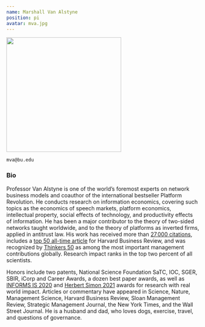 ```yaml
---
name: Marshall Van Alstyne
position: pi
avatar: mva.jpg
---
```


<img width="300" src="{{site.baseurl}}/images/people/{{page.avatar}}" data-action="zoom">

<i class="fa fa-envelope-o"></i>`mva@bu.edu`<br>

### Bio
<p>Professor Van Alstyne is one of the world’s foremost experts on network business models and coauthor of the international bestseller Platform Revolution. He conducts research on information economics, covering such topics as the economics of speech markets, platform economics, intellectual property, social effects of technology, and productivity effects of information. He has been a major contributor to the theory of two-sided networks taught worldwide, and to the theory of platforms as inverted firms, applied in antitrust law. His work has received more than <a href="https://scholar.google.com/citations?user=zMqwIkIAAAAJ&hl=en">27,000 citations</a>, includes a <a href="https://hbr.org/2006/10/strategies-for-two-sided-markets">top 50 all-time article</a> for Harvard Business Review, and was recognized by <a href="https://thinkers50.com/biographies/marshall-van-alstyne-geoff-parker/">Thinkers 50</a> as among the most important management contributions globally. Research impact ranks in the top two percent of all scientists.</p>
<p>Honors include two patents, National Science Foundation SaTC, IOC, SGER, SBIR, iCorp and Career Awards, a dozen best paper awards, as well as <a href="https://www.informs.org/Recognizing-Excellence/Community-Prizes/Information-Systems-Society/ISS-Practical-Impacts-Award">INFORMS IS 2020</a> and <a href="http://rajk.eu/simon-award/">Herbert Simon 2021</a> awards for research with real world impact. Articles or commentary have appeared in Science, Nature, Management Science, Harvard Business Review, Sloan Management Review, Strategic Management Journal, the New York Times, and the Wall Street Journal. He is a husband and dad, who loves dogs, exercise, travel, and questions of governance.</p>
<br>
